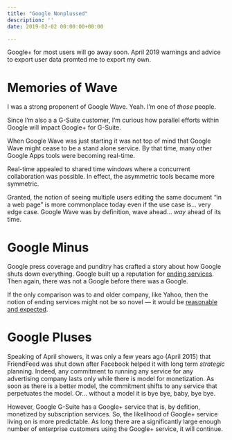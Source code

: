 ```yaml
---
title: "Google Nonplussed"
description: ''
date: 2019-02-02 00:00:00+00:00

---
```


Google+ for most users will go away soon. April 2019 warnings and advice to export user data promted me to export my own.

Memories of Wave
================

I was a strong proponent of Google Wave. Yeah. I’m one of *those* people.

Since I’m also a a G-Suite customer, I’m curious how parallel efforts within Google will impact Google+ for G-Suite.

When Google Wave was just starting it was not top of mind that Google Wave might cease to be a stand alone service. By that time, many other Google Apps tools were becoming real-time.

Real-time appealed to shared time windows where a concurrent collaboration was possible. In effect, the asymmetric tools became more symmetric.

Granted, the notion of seeing multiple users editing the same document “in a web page” is more commonplace today even if the use case is… very edge case. Google Wave was by definition, wave ahead… *way* ahead of its time.

Google Minus
============

Google press coverage and punditry has crafted a story about how Google shuts down everything. Google built up a reputation for [ending services](https://en.wikipedia.org/wiki/Category:Discontinued_Google_services). Then again, there was not a Google before there was a Google.

If the only comparison was to and older company, like Yahoo, then the notion of ending services might not be so novel — it would be [reasonable and expected](https://en.wikipedia.org/wiki/Category:Discontinued_Yahoo!_services).

Google Pluses
=============

Speaking of April showers, it was only a few years ago (April 2015) that FriendFeed was shut down after Facebook helped it with long term *strategic* planning. Indeed, any commitment to running any service for any advertising company lasts only while there is model for monetization. As soon as there is a better model, the commitment shifts to any service that perpetuates the model. Or… without a model it is bye bye, baby, bye bye.

However, Google G-Suite has a Google+ service that is, by defition, monetized by subscription services. So, the likelihood of Google+ service living on is more predictable. As long there are a significantly large enough number of enterprise customers using the Google+ service, it will continue.

